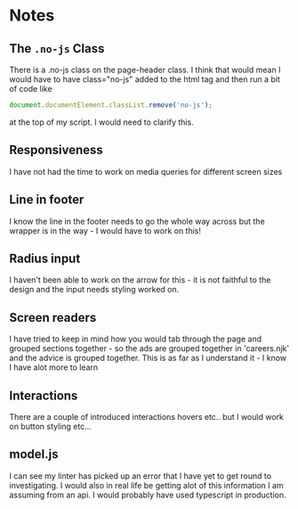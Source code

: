 # Notes 

## The `.no-js` Class
There is a .no-js class on the page-header class. I think that would mean I would have to have class="no-js" added to the html tag and then run a bit of code like 
```javascript
document.documentElement.classList.remove('no-js');
```
 at the top of my script. I would need to clarify this.

## Responsiveness

I have not had the time to work on media queries for different screen sizes

## Line in footer 

I know the line in the footer needs to go the whole way across but the wrapper is in the way - I would have to work on this!

## Radius input

I haven't been able to work on the arrow for this - it is not faithful to the design and the input needs styling worked on.

## Screen readers

I have tried to keep in mind how you would tab through the page and grouped sections together - so the ads are grouped together in 'careers.njk' and the advice is grouped together. This is as far as I understand it - I know I have alot more to learn

## Interactions 

There are a couple of introduced interactions hovers etc.. but I would work on button styling etc...

## model.js

I can see my linter has picked up an error that I have yet to get round to investigating. I would also in real life be getting alot of this information I am assuming from an api. I would probably have used typescript in production.

 